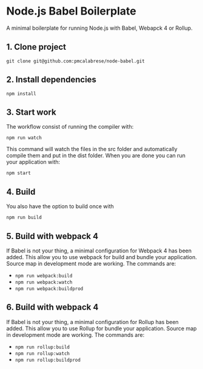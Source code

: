 # Node.js Babel Boilerplate
A minimal boilerplate for running Node.js with Babel, Webapck 4 or Rollup.

## 1. Clone project

    git clone git@github.com:pmcalabrese/node-babel.git

## 2. Install dependencies

    npm install

## 3. Start work

The workflow consist of running the compiler with:

    npm run watch

This command will watch the files in the src folder and automatically compile them and put in the dist folder.
When you are done you can run your application with:

    npm start

## 4. Build

You also have the option to build once with

    npm run build

## 5. Build with webpack 4

If Babel is not your thing, a minimal configuration for Webpack 4 has been added. This allow you to use webpack for build and bundle your application. Source map in development mode are working.
The commands are:
- `npm run webpack:build`
- `npm run webpack:watch`
- `npm run webpack:buildprod`

## 6. Build with webpack 4

If Babel is not your thing, a minimal configuration for Rollup has been added. This allow you to use Rollup for bundle your application. Source map in development mode are working.
The commands are:

- `npm run rollup:build`
- `npm run rollup:watch`
- `npm run rollup:buildprod`